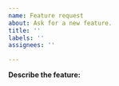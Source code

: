 ```yaml
---
name: Feature request
about: Ask for a new feature.
title: ''
labels: ''
assignees: ''

---
```


**Describe the feature:**
<!-- A clear description of the feature. -->
